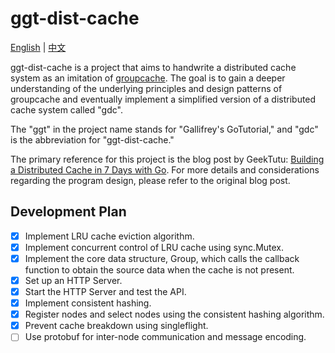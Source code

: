 # ggt-dist-cache
[English](README.md) | [中文](README_zh.md)


ggt-dist-cache is a project that aims to handwrite a distributed cache system as an imitation of [groupcache](https://github.com/golang/groupcache). The goal is to gain a deeper understanding of the underlying principles and design patterns of groupcache and eventually implement a simplified version of a distributed cache system called "gdc".

The "ggt" in the project name stands for "Gallifrey's GoTutorial," and "gdc" is the abbreviation for "ggt-dist-cache."

The primary reference for this project is the blog post by GeekTutu: [Building a Distributed Cache in 7 Days with Go](https://geektutu.com/post/geecache.html). For more details and considerations regarding the program design, please refer to the original blog post.

## Development Plan

- [x] Implement LRU cache eviction algorithm.
- [x] Implement concurrent control of LRU cache using sync.Mutex.
- [x] Implement the core data structure, Group, which calls the callback function to obtain the source data when the cache is not present.
- [x] Set up an HTTP Server.
- [x] Start the HTTP Server and test the API.
- [x] Implement consistent hashing.
- [x] Register nodes and select nodes using the consistent hashing algorithm.
- [x] Prevent cache breakdown using singleflight.
- [ ] Use protobuf for inter-node communication and message encoding.